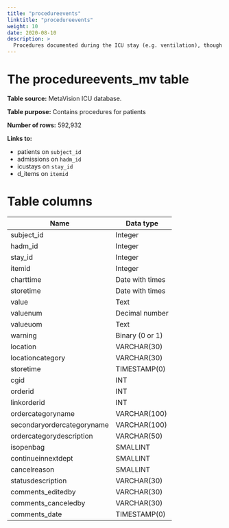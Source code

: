 ```yaml
---
title: "procedureevents"
linktitle: "procedureevents"
weight: 10
date: 2020-08-10
description: >
  Procedures documented during the ICU stay (e.g. ventilation), though not necessarily conducted within the ICU (e.g. x-ray imaging).
---
```



# The procedureevents_mv table

**Table source:** MetaVision ICU database.

**Table purpose:** Contains procedures for patients

**Number of rows:** 592,932

**Links to:**

* patients on `subject_id`
* admissions on `hadm_id`
* icustays on `stay_id`
* d_items on `itemid`

<!-- # Important considerations -->

# Table columns


Name | Data type
---- | --------
subject\_id | Integer
hadm\_id | Integer
stay\_id | Integer
itemid | Integer
charttime | Date with times
storetime | Date with times
value | Text
valuenum | Decimal number
valueuom | Text
warning | Binary (0 or 1)
location |  VARCHAR(30)
locationcategory |  VARCHAR(30)
storetime |  TIMESTAMP(0)
cgid  |  INT
orderid |  INT
linkorderid |  INT
ordercategoryname |  VARCHAR(100)
secondaryordercategoryname |  VARCHAR(100)
ordercategorydescription |  VARCHAR(50)
isopenbag |  SMALLINT
continueinnextdept |  SMALLINT
cancelreason |  SMALLINT
statusdescription |  VARCHAR(30)
comments_editedby |  VARCHAR(30)
comments_canceledby |  VARCHAR(30)
comments_date |  TIMESTAMP(0)

<!--

=======
SUBJECT\_ID | Integer
HADM\_ID | Integer
STAY\_ID | Integer
ITEMID | Integer
CHARTTIME | Date with times
STORETIME | Date with times
VALUE | Text
VALUENUM | Decimal number
VALUEUOM | Text
WARNING | Binary (0 or 1)
LOCATION |  VARCHAR(30)
LOCATIONCATEGORY |  VARCHAR(30)
STORETIME |  TIMESTAMP(0)
CGID  |  INT
ORDERID |  INT
LINKORDERID |  INT
ORDERCATEGORYNAME |  VARCHAR(100)
SECONDARYORDERCATEGORYNAME |  VARCHAR(100)
ORDERCATEGORYDESCRIPTION |  VARCHAR(50)
ISOPENBAG |  SMALLINT
CONTINUEINNEXTDEPT |  SMALLINT
CANCELREASON |  SMALLINT
STATUSDESCRIPTION |  VARCHAR(30)
COMMENTS_EDITEDBY |  VARCHAR(30)
COMMENTS_CANCELEDBY |  VARCHAR(30)
COMMENTS_DATE |  TIMESTAMP(0)

<!--
>>>>>>> 93c1ec5 (Move /iv/ under docs directory: /docs/iv)
# Detailed Description

## `subject_id`, `hadm_id`

Identifiers which specify the patient: `subject_id` is unique to a patient and `hadm_id` is unique to a patient hospital stay.

## `PROC_SEQ_NUM`

`PROC_SEQ_NUM` provides the order in which the procedures were performed.

## `ICD9_CODE`

`CODE` provides the code for the given procedure. 

-->


<!-- 
## `CGID`

`CGID` is the identifier for the caregiver who validated the given measurement.

-->
